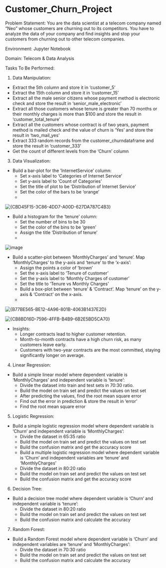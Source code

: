# Customer_Churn_Project

Problem Statement:
You are the data scientist at a telecom company named “Neo” whose customers are churning out to its competitors. You have to analyze the data of your company and find insights and stop your customers from churning out to other telecom companies.

Environment: Jupyter Notebook 

Domain: Telecom & Data Analysis

Tasks To Be Performed:

1. Data Manipulation:
- Extract the 5th column and store it in ‘customer_5’
- Extract the 15th column and store it in ‘customer_15’
- Extract all the male senior citizens whose payment method is electronic check and store the result in ‘senior_male_electronic’
- Extract all those customers whose tenure is greater than 70 months or their monthly charges is more than $100 and store the result in ‘customer_total_tenure’
- Extract all the customers whose contract is of two years, payment method is mailed check and the value of churn is ‘Yes’ and store the result in ‘two_mail_yes’
- Extract 333 random records from the customer_churndataframe and store the result in ‘customer_333’
- Get the count of different levels from the ‘Churn’ column

3. Data Visualization:
- Build a bar-plot for the ’InternetService’ column:
  - Set x-axis label to ‘Categories of Internet Service’
  - Set y-axis label to ‘Count of Categories’
  - Set the title of plot to be ‘Distribution of Internet Service’
  - Set the color of the bars to be ‘orange’
  - 
![{CBD45F15-3C86-4DD7-A00D-627DA787C4B3}](https://github.com/user-attachments/assets/d1850632-114b-4ede-850f-cfb7ba861491)

- Build a histogram for the ‘tenure’ column:
  - Set the number of bins to be 30
  - Set the color of the bins to be ‘green’
  - Assign the title ‘Distribution of tenure’
  - 
![image](https://github.com/user-attachments/assets/2f394186-efc3-4f36-8650-b5c474df1b60)

- Build a scatter-plot between ‘MonthlyCharges’ and ‘tenure’. Map ‘MonthlyCharges’ to the y-axis and ‘tenure’ to the ‘x-axis’:
  - Assign the points a color of ‘brown’
  - Set the x-axis label to ‘Tenure of customer’
  - Set the y-axis label to ‘Monthly Charges of customer’
  - Set the title to ‘Tenure vs Monthly Charges’
  - Build a box-plot between ‘tenure’ & ‘Contract’. Map ‘tenure’ on the y-axis & ‘Contract’ on the x-axis.
  - 
![{B77BE565-BE12-4A96-801B-4063B1437E2D}](https://github.com/user-attachments/assets/ac980e40-ffd9-4b64-8917-f0d9c2fe30cf)

![{CB8BD16D-7596-4FFB-B4B9-6B2E5BD5CA70}](https://github.com/user-attachments/assets/f1bd2b17-09e3-45e8-b26a-81611af3ac0f)

- Insights:
  - Longer contracts lead to higher customer retention.
  - Month-to-month contracts have a high churn risk, as many customers leave early.
  - Customers with two-year contracts are the most committed, staying significantly longer on average.

4. Linear Regression:
- Build a simple linear model where dependent variable is ‘MonthlyCharges’ and independent variable is ‘tenure’:
  - Divide the dataset into train and test sets in 70:30 ratio.
  - Build the model on train set and predict the values on test set
  - After predicting the values, find the root mean square error
  - Find out the error in prediction & store the result in ‘error’
  - Find the root mean square error

5. Logistic Regression:
- Build a simple logistic regression model where dependent variable is ‘Churn’ and independent variable is ‘MonthlyCharges’:
  - Divide the dataset in 65:35 ratio
  - Build the model on train set and predict the values on test set
  - Build the confusion matrix and get the accuracy score
  - Build a multiple logistic regression model where dependent variable is ‘Churn’ and independent variables are ‘tenure’ and ‘MonthlyCharges’
  - Divide the dataset in 80:20 ratio
  - Build the model on train set and predict the values on test set
  - Build the confusion matrix and get the accuracy score

6. Decision Tree:
- Build a decision tree model where dependent variable is ‘Churn’ and independent variable is ‘tenure’:
  - Divide the dataset in 80:20 ratio
  - Build the model on train set and predict the values on test set
  - Build the confusion matrix and calculate the accuracy

7. Random Forest:
- Build a Random Forest model where dependent variable is ‘Churn’ and independent variables are ‘tenure’ and ‘MonthlyCharges’:
  - Divide the dataset in 70:30 ratio
  - Build the model on train set and predict the values on test set
  - Build the confusion matrix and calculate the accuracy
